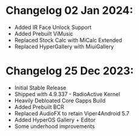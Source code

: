 # Changelog 02 Jan 2024:
- Added IR Face Unlock Support
- Added Prebuilt ViMusic
- Replaced Stock Calc with MiCalc Extended
- Replaced HyperGallery with MiuiGallery

# Changelog 25 Dec 2023:
- Initial Stable Release
- Shipped with 4.9.337 - RadioActive Kernel
- Heavily Debloated Core Gapps Build
- Added Prebuilt BCR
- Replaced AudioFX to retain Viper4Android 5.7
- Added HyperOS Gallery + Editor
- Some underhood improvements
